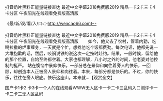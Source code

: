抖音奶片黑料正能量链接直达
最近中文字幕2018免费版2019
精品一卡2卡三卡4卡分区
午夜阳光在线观看免费版高清版


《最/新/观/看/入/口👉http://wencao66.com》--

抖音奶片黑料正能量链接直达
最近中文字幕2018免费版2019
精品一卡2卡三卡4卡分区
午夜阳光在线观看免费版高清版
　　如今，他又去了农村，管着内勤，吃喝拉撒的烂事缠身，一天就是个忙，想找他吃个饭都费劲。每次电话，他都先说一大堆抱歉的话，然后，咬钢说铁的说这次一定按时赴约。结果，一般时候，留给他的那个位置，自始至终都空着。大家也都理解，八小时之外的时间，他老婆对他控制的挺严。
站在懊恼中景仰快乐，一部分总在景仰和向往着旁人的快乐，一回顾，却创造本人正被旁人景仰和向往着。本来，每部分都是快乐的。不过，你的快乐，往往在旁人眼底。快乐这座山，本来就...【观赏全文】





国产卡1卡2 卡3卡一个人的在线观看WWW无人区卡一卡二卡三乱码入口测评卡一卡二卡三无人区乱码
